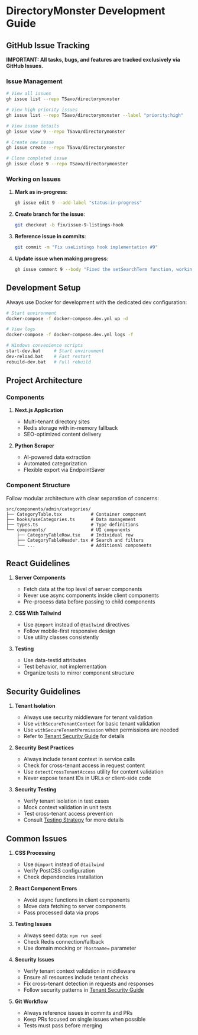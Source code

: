 # DirectoryMonster Development Guide

## GitHub Issue Tracking

**IMPORTANT: All tasks, bugs, and features are tracked exclusively via GitHub Issues.**

### Issue Management

```bash
# View all issues
gh issue list --repo TSavo/directorymonster

# View high priority issues
gh issue list --repo TSavo/directorymonster --label "priority:high"

# View issue details
gh issue view 9 --repo TSavo/directorymonster

# Create new issue
gh issue create --repo TSavo/directorymonster

# Close completed issue
gh issue close 9 --repo TSavo/directorymonster
```

### Working on Issues

1. **Mark as in-progress**:
   ```bash
   gh issue edit 9 --add-label "status:in-progress"
   ```

2. **Create branch for the issue**:
   ```bash
   git checkout -b fix/issue-9-listings-hook
   ```

3. **Reference issue in commits**:
   ```bash
   git commit -m "Fix useListings hook implementation #9"
   ```

4. **Update issue when making progress**:
   ```bash
   gh issue comment 9 --body "Fixed the setSearchTerm function, working on tests"
   ```

## Development Setup

Always use Docker for development with the dedicated dev configuration:

```bash
# Start environment
docker-compose -f docker-compose.dev.yml up -d

# View logs
docker-compose -f docker-compose.dev.yml logs -f

# Windows convenience scripts
start-dev.bat     # Start environment
dev-reload.bat    # Fast restart
rebuild-dev.bat   # Full rebuild
```

## Project Architecture

### Components

1. **Next.js Application**
   - Multi-tenant directory sites
   - Redis storage with in-memory fallback
   - SEO-optimized content delivery

2. **Python Scraper**
   - AI-powered data extraction
   - Automated categorization
   - Flexible export via EndpointSaver

### Component Structure

Follow modular architecture with clear separation of concerns:

```
src/components/admin/categories/
├── CategoryTable.tsx           # Container component
├── hooks/useCategories.ts      # Data management
├── types.ts                    # Type definitions
└── components/                 # UI components
    ├── CategoryTableRow.tsx    # Individual row
    ├── CategoryTableHeader.tsx # Search and filters
    └── ...                     # Additional components
```

## React Guidelines

1. **Server Components**
   - Fetch data at the top level of server components
   - Never use async components inside client components
   - Pre-process data before passing to child components

2. **CSS With Tailwind**
   - Use `@import` instead of `@tailwind` directives
   - Follow mobile-first responsive design
   - Use utility classes consistently

3. **Testing**
   - Use data-testid attributes
   - Test behavior, not implementation
   - Organize tests to mirror component structure

## Security Guidelines

1. **Tenant Isolation**
   - Always use security middleware for tenant validation
   - Use `withSecureTenantContext` for basic tenant validation
   - Use `withSecureTenantPermission` when permissions are needed
   - Refer to [Tenant Security Guide](docs/TENANT_SECURITY_GUIDE.md) for details

2. **Security Best Practices**
   - Always include tenant context in service calls
   - Check for cross-tenant access in request content
   - Use `detectCrossTenantAccess` utility for content validation
   - Never expose tenant IDs in URLs or client-side code

3. **Security Testing**
   - Verify tenant isolation in test cases
   - Mock context validation in unit tests
   - Test cross-tenant access prevention
   - Consult [Testing Strategy](docs/testing.md) for more details

## Common Issues

1. **CSS Processing**
   - Use `@import` instead of `@tailwind`
   - Verify PostCSS configuration
   - Check dependencies installation

2. **React Component Errors**
   - Avoid async functions in client components
   - Move data fetching to server components
   - Pass processed data via props

3. **Testing Issues**
   - Always seed data: `npm run seed`
   - Check Redis connection/fallback
   - Use domain mocking or `?hostname=` parameter

4. **Security Issues**
   - Verify tenant context validation in middleware
   - Ensure all resources include tenant checks
   - Fix cross-tenant detection in requests and responses
   - Follow security patterns in [Tenant Security Guide](docs/TENANT_SECURITY_GUIDE.md)

5. **Git Workflow**
   - Always reference issues in commits and PRs
   - Keep PRs focused on single issues when possible
   - Tests must pass before merging